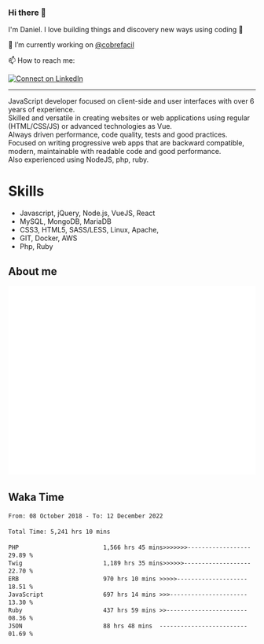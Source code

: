 ### Hi there 👋

I'm Daniel. I love building things and discovery new ways using coding :raised_hands: 

🔭 I’m currently working on [@cobrefacil](https://www.cobrefacil.com.br/)

📫 How to reach me:

[![Connect on LinkedIn](https://img.shields.io/badge/--linkedin?label=LinkedIn&logo=LinkedIn&style=social)](https://www.linkedin.com/in/daniel-cerverizzo/)

---

JavaScript developer focused on client-side and user interfaces with over 6 years of experience.  
Skilled and versatile in creating websites or web applications using regular (HTML/CSS/JS) or advanced technologies as Vue.  
Always driven performance, code quality, tests and good practices.  
 Focused on writing progressive web apps that are backward compatible, modern, maintainable with readable code and good performance.  
Also experienced using NodeJS, php, ruby. 


# Skills

 - Javascript, jQuery, Node.js, VueJS, React
 - MySQL, MongoDB, MariaDB    
 - CSS3, HTML5, SASS/LESS,  Linux, Apache,
 - GIT, Docker, AWS
 - Php, Ruby

## About me

![Metrics](/github-metrics.svg)

## Waka Time

<!--START_SECTION:waka-->

```text
From: 08 October 2018 - To: 12 December 2022

Total Time: 5,241 hrs 10 mins

PHP                        1,566 hrs 45 mins>>>>>>>------------------   29.89 %
Twig                       1,189 hrs 35 mins>>>>>>-------------------   22.70 %
ERB                        970 hrs 10 mins >>>>>--------------------   18.51 %
JavaScript                 697 hrs 14 mins >>>----------------------   13.30 %
Ruby                       437 hrs 59 mins >>-----------------------   08.36 %
JSON                       88 hrs 48 mins  -------------------------   01.69 %
```

<!--END_SECTION:waka-->

